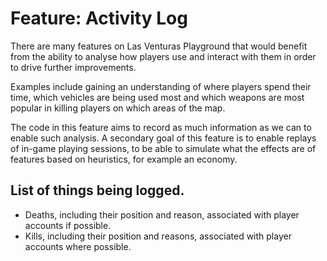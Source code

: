 # Feature: Activity Log
There are many features on Las Venturas Playground that would benefit from the ability to analyse
how players use and interact with them in order to drive further improvements.

Examples include gaining an understanding of where players spend their time, which vehicles are
being used most and which weapons are most popular in killing players on which areas of the map.

The code in this feature aims to record as much information as we can to enable such analysis. A
secondary goal of this feature is to enable replays of in-game playing sessions, to be able to
simulate what the effects are of features based on heuristics, for example an economy.

## List of things being logged.

- Deaths, including their position and reason, associated with player accounts if possible.
- Kills, including their position and reasons, associated with player accounts where possible.
